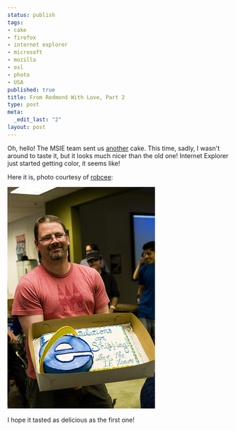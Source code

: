 ```yaml
--- 
status: publish
tags: 
- cake
- firefox
- internet explorer
- microsoft
- mozilla
- osl
- photo
- USA
published: true
title: From Redmond With Love, Part 2
type: post
meta: 
  _edit_last: "2"
layout: post
---
```

Oh, hello! The MSIE team sent us <a href="http://fredericiana.com/2006/10/24/from-redmond-with-love/">another</a> cake. This time, sadly, I wasn't around to taste it, but it looks much nicer than the old one! Internet Explorer just started getting color, it seems like!

Here it is, photo courtesy of <a href="http://flickr.com/photos/robceemoz/2587912633/">robcee</a>:

<a href='http://flickr.com/photos/robceemoz/2587912633/'><img src="/media/wp/2008/06/msie-cake-fx3.jpg" alt="" title="MSIE - Firefox Cake, number 2" width="333" height="500" class="alignnone size-full wp-image-1307" /></a>

I hope it tasted as delicious as the first one!
